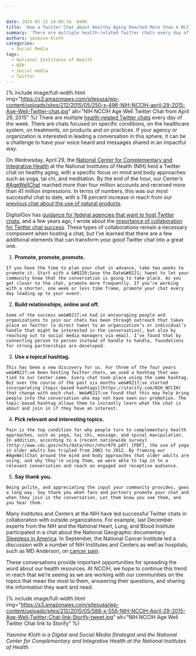 ```yaml
---


date: 2015-05-15 10:00:34 -0400
title: 'How a Twitter Chat about Healthy Aging Reached More than 4 Million People'
summary: 'There are multiple health-related Twitter chats every day of the week. There are chats focused on specific conditions, on the healthcare system, on treatments, on products and on practices. If your agency or organization is interested in leading a conversation in this sphere,'
authors: yasmine-kloth
categories:
  - Social Media
tags:
  - National Institutes of Health
  - NIH
  - social media
  - Twitter
---
```


{% include image/full-width.html img="https://s3.amazonaws.com/sitesusa/wp-content/uploads/sites/212/2015/05/250-x-496-NIH-NCCIH-april-29-2015-Age-Well-Twitter-chat.jpg" alt="NIH NCCIH Age Well Twitter Chat from April 29, 2015" %}
There are multiple [health-related Twitter chats](http://www.symplur.com/healthcare-hashtags/tweet-chats/) every day of the week. There are chats focused on specific conditions, on the healthcare system, on treatments, on products and on practices. If your agency or organization is interested in leading a conversation in this sphere, it can be a challenge to have your voice heard and messages shared in an impactful way.

On Wednesday, April 29, the [National Center for Complementary and Integrative Health](https://nccih.nih.gov/) at the National Institutes of Health (NIH) held a Twitter chat on healthy aging, with a specific focus on mind and body approaches such as yoga, tai chi, and meditation. By the end of the hour, our Center’s [#AgeWellChat](https://twitter.com/search?f=realtime&q=%23agewellchat&src=typd) reached more than four million accounts and received more than 41 million impressions. In terms of numbers, this was our most successful chat to date, with a 78 percent increase in reach from our [previous chat about the use of natural products](https://storify.com/NIH_NCCIH/nccih-use-of-natural-products-twitter-chat-highlig).

DigitalGov has [guidance for federal agencies that want to host Twitter chats](https://www.WHATEVER/2013/10/16/twitter-chats-for-federal-agencies/ "Twitter Chat Guidance for Federal Agencies"), and a few years ago, I wrote about the [importance of collaboration for Twitter chat success](https://www.WHATEVER/2013/05/10/nih-twitter-chats-collaborations-multiply-successes/). These types of collaborations remain a necessary component when hosting a chat, but I’ve learned that there are a few additional elements that can transform your good Twitter chat into a great one.

  1. **Promote, promote, promote.**
  
    If you have the time to plan your chat in advance, take two weeks to promote it. Start with a &#8220;Save the Date&#8221; tweet to let your community know that the conversation is going to take place. As you get closer to the chat, promote more frequently. If you’re working with a shorter, one week or less time frame, promote your chat every day leading up to your event.
  2. **Build relationships, online and off.**
  
    Some of the success we&#8217;ve had in encouraging people and organizations to join our chats has been through outreach that takes place on Twitter (a direct tweet to an organization’s or individual’s handle that might be interested in the conversation), but also by reaching out to social media managers via email. I’ve found that by connecting person to person instead of handle to handle, foundations for strong partnerships are developed.
  3. **Use a topical hashtag.**
  
    This has been a new discovery for us. For three of the four years we&#8217;ve been hosting Twitter chats, we used a hashtag that was tied to our Center name. Every chat took place using the same hashtag. But over the course of the past six months we&#8217;ve started incorporating [topic-based hashtags](https://storify.com/NIH_NCCIH) that change with each chat. We&#8217;ve found that this may help bring people into the conversation who may not have seen our promotion. The topic-based hashtag allows them to instantly learn what the chat is about and join in if they have an interest.
  4. **Pick relevant and interesting topics.**
  
    Pain is the top condition for why people turn to complementary health approaches, such as yoga, tai chi, massage, and spinal manipulation. In addition, according to a [recent nationwide survey](http://www.cdc.gov/nchs/data/nhsr/nhsr079.pdf) [PDF], the use of yoga in older adults has tripled from 2002 to 2012. By framing our #AgeWellChat around the mind and body approaches that older adults are using, and why they’re using them, we were able to tap in to a relevant conversation and reach an engaged and receptive audience.
  5. **Say thank you.**
  
    Being polite, and appreciating the input your community provides, goes a long way. Say thank you when fans and partners promote your chat and when they join in the conversation. Let them know you see them, and you hear them.

Many Institutes and Centers at the NIH have led successful Twitter chats in collaboration with outside organizations. For example, last December experts from the NIH and the National Heart, Lung, and Blood Institute participated in a chat about the National Geographic documentary [Sleepless in America](https://storify.com/NIH/sleepless-in-america-sleepchat). In September, the National Cancer Institute led a discussion with a number of NIH Institutes and Centers as well as hospitals, such as MD Anderson, on [cancer pain](https://storify.com/NCIMedia/nci-twitter-chat-on-cancer-pain-management-1).

These conversations provide important opportunities for spreading the word about our health resources. At NCCIH, we hope to continue this trend in reach that we’re seeing as we are working with our communities on the topics that mean the most to them, answering their questions, and sharing the information they want and need.

{% include image/full-width.html img="https://s3.amazonaws.com/sitesusa/wp-content/uploads/sites/212/2015/05/588-x-556-NIH-NCCIH-April-29-2015-Age-Well-Twitter-Chat-link-Storify-tweet.jpg" alt="NIH NCCIH Age Well Twitter Chat link to Storify" %}


_Yasmine Kloth is a Digital and Social Media Strategist and the National Center for Complementary and Integrative Health at the National Institutes of Health._